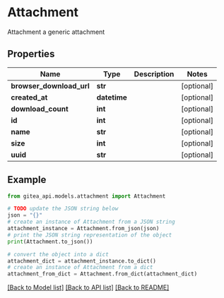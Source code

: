 # Attachment

Attachment a generic attachment

## Properties

Name | Type | Description | Notes
------------ | ------------- | ------------- | -------------
**browser_download_url** | **str** |  | [optional] 
**created_at** | **datetime** |  | [optional] 
**download_count** | **int** |  | [optional] 
**id** | **int** |  | [optional] 
**name** | **str** |  | [optional] 
**size** | **int** |  | [optional] 
**uuid** | **str** |  | [optional] 

## Example

```python
from gitea_api.models.attachment import Attachment

# TODO update the JSON string below
json = "{}"
# create an instance of Attachment from a JSON string
attachment_instance = Attachment.from_json(json)
# print the JSON string representation of the object
print(Attachment.to_json())

# convert the object into a dict
attachment_dict = attachment_instance.to_dict()
# create an instance of Attachment from a dict
attachment_from_dict = Attachment.from_dict(attachment_dict)
```
[[Back to Model list]](../README.md#documentation-for-models) [[Back to API list]](../README.md#documentation-for-api-endpoints) [[Back to README]](../README.md)


